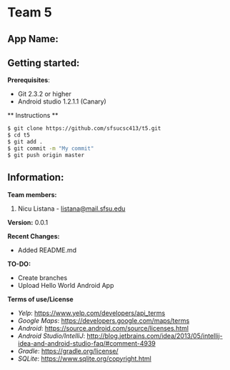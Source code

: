 # Team 5
## App Name:
## Getting started:
**Prerequisites**:
- Git 2.3.2 or higher
- Android studio 1.2.1.1 (Canary)

** Instructions **
```sh
$ git clone https://github.com/sfsucsc413/t5.git
$ cd t5
$ git add .
$ git commit -m "My commit"
$ git push origin master
```
## Information:
**Team members:**

1. Nicu Listana - listana@mail.sfsu.edu

**Version:** 0.0.1

**Recent Changes:**
  - Added README.md

**TO-DO:**
  - Create branches
  - Upload Hello World Android App

**Terms of use/License**
  - *Yelp*: https://www.yelp.com/developers/api_terms 
  - *Google Maps*: https://developers.google.com/maps/terms
  - *Android*: https://source.android.com/source/licenses.html
  - *Android Studio/IntelliJ*: http://blog.jetbrains.com/idea/2013/05/intellij-idea-and-android-studio-faq/#comment-4939
  - *Gradle*: https://gradle.org/license/
  - *SQLite*: https://www.sqlite.org/copyright.html
